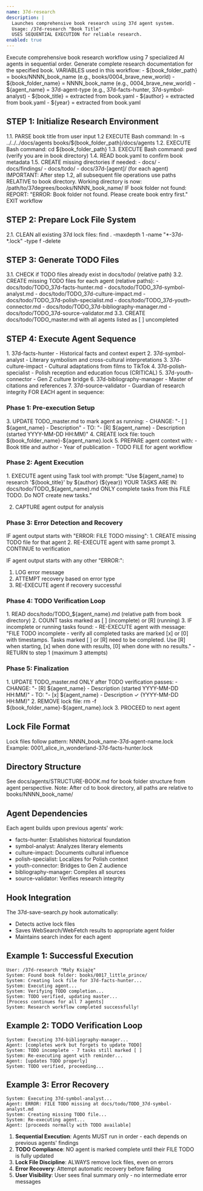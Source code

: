 ```yaml
---
name: 37d-research
description: |
  Launches comprehensive book research using 37d agent system.
  Usage: /37d-research "Book Title"
  USES SEQUENTIAL EXECUTION for reliable research.
enabled: true
---
```


<objective>
Execute comprehensive book research workflow using 7 specialized AI agents in sequential order.
Generate complete research documentation for the specified book.
</objective>

<prerequisites>
VARIABLES used in this workflow:
- ${book_folder_path} = books/NNNN_book_name (e.g., books/0004_brave_new_world)
- ${book_folder_name} = NNNN_book_name (e.g., 0004_brave_new_world)  
- ${agent_name} = 37d-agent-type (e.g., 37d-facts-hunter, 37d-symbol-analyst)
- ${book_title} = extracted from book.yaml
- ${author} = extracted from book.yaml
- ${year} = extracted from book.yaml
</prerequisites>

<workflow>

## STEP 1: Initialize Research Environment

<instructions>
1.1. PARSE book title from user input
1.2  EXECUTE Bash command: ln -s ../../../docs/agents books/${book_folder_path}/docs/agents
1.2. EXECUTE Bash command: cd ${book_folder_path}
1.3. EXECUTE Bash command: pwd (verify you are in book directory)
1.4. READ book.yaml to confirm book metadata
1.5. CREATE missing directories if needed:
     - docs/
     - docs/findings/
     - docs/todo/
     - docs/37d-[agent]/ (for each agent)
</instructions>

<note>
IMPORTANT: After step 1.2, all subsequent file operations use paths RELATIVE to book directory.
Working directory is now: /path/to/37degrees/books/NNNN_book_name/
</note>

<error-handling>
IF book folder not found:
  REPORT: "ERROR: Book folder not found. Please create book entry first."
  EXIT workflow
</error-handling>

## STEP 2: Prepare Lock File System

<instructions>
2.1. CLEAN all existing 37d lock files: find . -maxdepth 1 -name "*-37d-*.lock" -type f -delete
</instructions>

## STEP 3: Generate TODO Files

<instructions>
3.1. CHECK if TODO files already exist in docs/todo/ (relative path)
3.2. CREATE missing TODO files for each agent (relative paths):
     - docs/todo/TODO_37d-facts-hunter.md
     - docs/todo/TODO_37d-symbol-analyst.md
     - docs/todo/TODO_37d-culture-impact.md
     - docs/todo/TODO_37d-polish-specialist.md
     - docs/todo/TODO_37d-youth-connector.md
     - docs/todo/TODO_37d-bibliography-manager.md
     - docs/todo/TODO_37d-source-validator.md
3.3. CREATE docs/todo/TODO_master.md with all agents listed as [ ] uncompleted
</instructions>

## STEP 4: Execute Agent Sequence

<agent-sequence>
1. 37d-facts-hunter - Historical facts and context expert
2. 37d-symbol-analyst - Literary symbolism and cross-cultural interpretations
3. 37d-culture-impact - Cultural adaptations from films to TikTok
4. 37d-polish-specialist - Polish reception and education focus (CRITICAL)
5. 37d-youth-connector - Gen Z culture bridge  
6. 37d-bibliography-manager - Master of citations and references
7. 37d-source-validator - Guardian of research integrity
</agent-sequence>

<agent-execution-pattern>
FOR EACH agent in sequence:

### Phase 1: Pre-execution Setup
<instructions>
3. UPDATE TODO_master.md to mark agent as running:
   - CHANGE: "- [ ] ${agent_name} - Description"
   - TO: "- [R] ${agent_name} - Description (started YYYY-MM-DD HH:MM)"
4. CREATE lock file: touch ${book_folder_name}-${agent_name}.lock
5. PREPARE agent context with:
   - Book title and author
   - Year of publication
   - TODO FILE for agent workflow
</instructions>

### Phase 2: Agent Execution
<instructions>
1. EXECUTE agent using Task tool with prompt:
   "Use ${agent_name} to research '${book_title}' by ${author} (${year}) 
    YOUR TASKS ARE IN: docs/todo/TODO_${agent_name}.md
    ONLY complete tasks from this FILE TODO. Do NOT create new tasks."
    
2. CAPTURE agent output for analysis
</instructions>

### Phase 3: Error Detection and Recovery
<error-handling>
IF agent output starts with "ERROR: FILE TODO missing":
  1. CREATE missing TODO file for that agent
  2. RE-EXECUTE agent with same prompt
  3. CONTINUE to verification

IF agent output starts with any other "ERROR:":
  1. LOG error message
  2. ATTEMPT recovery based on error type
  3. RE-EXECUTE agent if recovery successful
</error-handling>

### Phase 4: TODO Verification Loop
<instructions>
1. READ docs/todo/TODO_${agent_name}.md (relative path from book directory)
2. COUNT tasks marked as [ ] (incomplete) or [R] (running)
3. IF incomplete or running tasks found:
   - RE-EXECUTE agent with message:
     "FILE TODO incomplete - verify all completed tasks are marked [x] or [0] with timestamps.
      Tasks marked [ ] or [R] need to be completed. Use [R] when starting, [x] when done with results, [0] when done with no results."
   - RETURN to step 1 (maximum 3 attempts)
</instructions>

### Phase 5: Finalization
<instructions>
1. UPDATE TODO_master.md ONLY after TODO verification passes:
   - CHANGE: "- [R] ${agent_name} - Description (started YYYY-MM-DD HH:MM)"
   - TO: "- [x] ${agent_name} - Description ✓ (YYYY-MM-DD HH:MM)"
2. REMOVE lock file: rm -f ${book_folder_name}-${agent_name}.lock
3. PROCEED to next agent
</instructions>
</agent-execution-pattern>

</workflow>

<context>

## Lock File Format
Lock files follow pattern: NNNN_book_name-37d-agent-name.lock
Example: 0001_alice_in_wonderland-37d-facts-hunter.lock

## Directory Structure
See docs/agents/STRUCTURE-BOOK.md for book folder structure from agent perspective.
Note: After cd to book directory, all paths are relative to books/NNNN_book_name/

## Agent Dependencies
Each agent builds upon previous agents' work:
- facts-hunter: Establishes historical foundation
- symbol-analyst: Analyzes literary elements
- culture-impact: Documents cultural influence
- polish-specialist: Localizes for Polish context
- youth-connector: Bridges to Gen Z audience
- bibliography-manager: Compiles all sources
- source-validator: Verifies research integrity

## Hook Integration
The 37d-save-search.py hook automatically:
- Detects active lock files
- Saves WebSearch/WebFetch results to appropriate agent folder
- Maintains search index for each agent

</context>

<examples>

## Example 1: Successful Execution
```
User: /37d-research "Mały Książę"
System: Found book folder: books/0017_little_prince/
System: Creating lock file for 37d-facts-hunter...
System: Executing agent...
System: Verifying TODO completion...
System: TODO verified, updating master...
[Process continues for all 7 agents]
System: Research workflow completed successfully!
```

## Example 2: TODO Verification Loop
```
System: Executing 37d-bibliography-manager...
Agent: [completes work but forgets to update TODO]
System: TODO incomplete - 7 tasks still marked [ ]
System: Re-executing agent with reminder...
Agent: [updates TODO properly]
System: TODO verified, proceeding...
```

## Example 3: Error Recovery
```
System: Executing 37d-symbol-analyst...
Agent: ERROR: FILE TODO missing at docs/todo/TODO_37d-symbol-analyst.md
System: Creating missing TODO file...
System: Re-executing agent...
Agent: [proceeds normally with TODO available]
```

</examples>

<important-notes>

1. **Sequential Execution**: Agents MUST run in order - each depends on previous agents' findings
2. **TODO Compliance**: NO agent is marked complete until their FILE TODO is fully updated  
3. **Lock File Discipline**: ALWAYS remove lock files, even on errors
4. **Error Recovery**: Attempt automatic recovery before failing
5. **User Visibility**: User sees final summary only - no intermediate error messages

</important-notes>